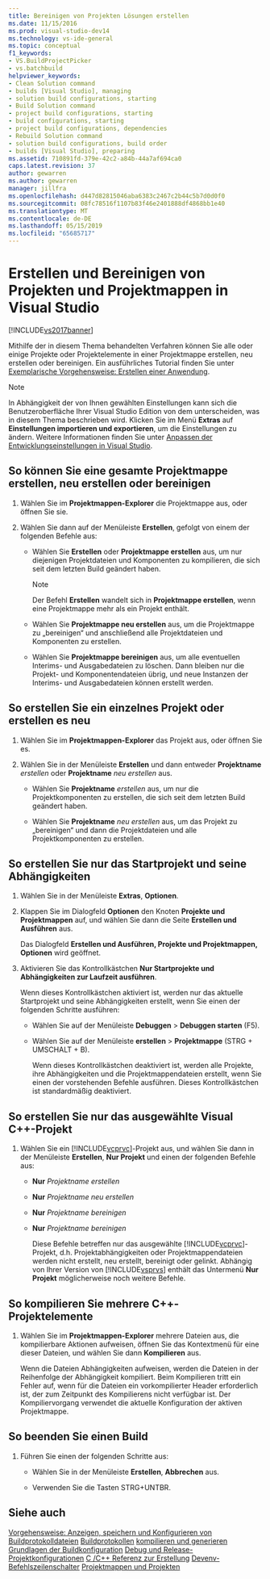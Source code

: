 ```yaml
---
title: Bereinigen von Projekten Lösungen erstellen
ms.date: 11/15/2016
ms.prod: visual-studio-dev14
ms.technology: vs-ide-general
ms.topic: conceptual
f1_keywords:
- VS.BuildProjectPicker
- vs.batchbuild
helpviewer_keywords:
- Clean Solution command
- builds [Visual Studio], managing
- solution build configurations, starting
- Build Solution command
- project build configurations, starting
- build configurations, starting
- project build configurations, dependencies
- Rebuild Solution command
- solution build configurations, build order
- builds [Visual Studio], preparing
ms.assetid: 710891fd-379e-42c2-a84b-44a7af694ca0
caps.latest.revision: 37
author: gewarren
ms.author: gewarren
manager: jillfra
ms.openlocfilehash: d447d82815046aba6383c2467c2b44c5b7d0d0f0
ms.sourcegitcommit: 08fc78516f1107b83f46e2401888df4868bb1e40
ms.translationtype: MT
ms.contentlocale: de-DE
ms.lasthandoff: 05/15/2019
ms.locfileid: "65685717"
---
```

# <a name="building-and-cleaning-projects-and-solutions-in-visual-studio"></a>Erstellen und Bereinigen von Projekten und Projektmappen in Visual Studio
[!INCLUDE[vs2017banner](../includes/vs2017banner.md)]

Mithilfe der in diesem Thema behandelten Verfahren können Sie alle oder einige Projekte oder Projektelemente in einer Projektmappe erstellen, neu erstellen oder bereinigen. Ein ausführliches Tutorial finden Sie unter [Exemplarische Vorgehensweise: Erstellen einer Anwendung](../ide/walkthrough-building-an-application.md).

> [!NOTE]
> In Abhängigkeit der von Ihnen gewählten Einstellungen kann sich die Benutzeroberfläche Ihrer Visual Studio Edition von dem unterscheiden, was in diesem Thema beschrieben wird. Klicken Sie im Menü **Extras** auf **Einstellungen importieren und exportieren**, um die Einstellungen zu ändern. Weitere Informationen finden Sie unter [Anpassen der Entwicklungseinstellungen in Visual Studio](https://msdn.microsoft.com/22c4debb-4e31-47a8-8f19-16f328d7dcd3).

## <a name="to-build-rebuild-or-clean-an-entire-solution"></a>So können Sie eine gesamte Projektmappe erstellen, neu erstellen oder bereinigen

1. Wählen Sie im **Projektmappen-Explorer** die Projektmappe aus, oder öffnen Sie sie.

2. Wählen Sie dann auf der Menüleiste **Erstellen**, gefolgt von einem der folgenden Befehle aus:

    - Wählen Sie **Erstellen** oder **Projektmappe erstellen** aus, um nur diejenigen Projektdateien und Komponenten zu kompilieren, die sich seit dem letzten Build geändert haben.

        > [!NOTE]
        > Der Befehl **Erstellen** wandelt sich in **Projektmappe erstellen**, wenn eine Projektmappe mehr als ein Projekt enthält.

    - Wählen Sie **Projektmappe neu erstellen** aus, um die Projektmappe zu „bereinigen“ und anschließend alle Projektdateien und Komponenten zu erstellen.

    - Wählen Sie **Projektmappe bereinigen** aus, um alle eventuellen Interims- und Ausgabedateien zu löschen. Dann bleiben nur die Projekt- und Komponentendateien übrig, und neue Instanzen der Interims- und Ausgabedateien können erstellt werden.

## <a name="to-build-or-rebuild-a-single-project"></a>So erstellen Sie ein einzelnes Projekt oder erstellen es neu

1. Wählen Sie im **Projektmappen-Explorer** das Projekt aus, oder öffnen Sie es.

2. Wählen Sie in der Menüleiste **Erstellen** und dann entweder **Projektname** _erstellen_ oder **Projektname** _neu erstellen_ aus.

    - Wählen Sie **Projektname** _erstellen_ aus, um nur die Projektkomponenten zu erstellen, die sich seit dem letzten Build geändert haben.

    - Wählen Sie **Projektname** _neu erstellen_ aus, um das Projekt zu „bereinigen“ und dann die Projektdateien und alle Projektkomponenten zu erstellen.

## <a name="to-build-only-the-startup-project-and-its-dependencies"></a>So erstellen Sie nur das Startprojekt und seine Abhängigkeiten

1. Wählen Sie in der Menüleiste **Extras**, **Optionen**.

2. Klappen Sie im Dialogfeld **Optionen** den Knoten **Projekte und Projektmappen** auf, und wählen Sie dann die Seite **Erstellen und Ausführen** aus.

    Das Dialogfeld **Erstellen und Ausführen, Projekte und Projektmappen, Optionen** wird geöffnet.

3. Aktivieren Sie das Kontrollkästchen **Nur Startprojekte und Abhängigkeiten zur Laufzeit ausführen**.

    Wenn dieses Kontrollkästchen aktiviert ist, werden nur das aktuelle Startprojekt und seine Abhängigkeiten erstellt, wenn Sie einen der folgenden Schritte ausführen:

   - Wählen Sie auf der Menüleiste **Debuggen** > **Debuggen starten** (F5).

   - Wählen Sie auf der Menüleiste **erstellen** > **Projektmappe** (STRG + UMSCHALT + B).

     Wenn dieses Kontrollkästchen deaktiviert ist, werden alle Projekte, ihre Abhängigkeiten und die Projektmappendateien erstellt, wenn Sie einen der vorstehenden Befehle ausführen. Dieses Kontrollkästchen ist standardmäßig deaktiviert.

## <a name="to-build-only-the-selected-visual-c-project"></a>So erstellen Sie nur das ausgewählte Visual C++-Projekt

1. Wählen Sie ein [!INCLUDE[vcprvc](../includes/vcprvc-md.md)]-Projekt aus, und wählen Sie dann in der Menüleiste **Erstellen**, **Nur Projekt** und einen der folgenden Befehle aus:

   - **Nur** *Projektname erstellen*

   - **Nur** *Projektname neu erstellen*

   - **Nur** *Projektname bereinigen*

   - **Nur** *Projektname bereinigen*

     Diese Befehle betreffen nur das ausgewählte [!INCLUDE[vcprvc](../includes/vcprvc-md.md)]-Projekt, d.h. Projektabhängigkeiten oder Projektmappendateien werden nicht erstellt, neu erstellt, bereinigt oder gelinkt. Abhängig von Ihrer Version von [!INCLUDE[vsprvs](../includes/vsprvs-md.md)] enthält das Untermenü **Nur Projekt** möglicherweise noch weitere Befehle.

## <a name="to-compile-multiple-c-project-items"></a>So kompilieren Sie mehrere C++-Projektelemente

1. Wählen Sie im **Projektmappen-Explorer** mehrere Dateien aus, die kompilierbare Aktionen aufweisen, öffnen Sie das Kontextmenü für eine dieser Dateien, und wählen Sie dann **Kompilieren** aus.

     Wenn die Dateien Abhängigkeiten aufweisen, werden die Dateien in der Reihenfolge der Abhängigkeit kompiliert. Beim Kompilieren tritt ein Fehler auf, wenn für die Dateien ein vorkompilierter Header erforderlich ist, der zum Zeitpunkt des Kompilierens nicht verfügbar ist. Der Kompiliervorgang verwendet die aktuelle Konfiguration der aktiven Projektmappe.

## <a name="to-stop-a-build"></a>So beenden Sie einen Build

1. Führen Sie einen der folgenden Schritte aus:

    - Wählen Sie in der Menüleiste **Erstellen**, **Abbrechen** aus.

    - Verwenden Sie die Tasten STRG+UNTBR.

## <a name="see-also"></a>Siehe auch
 [Vorgehensweise: Anzeigen, speichern und Konfigurieren von Buildprotokolldateien](../ide/how-to-view-save-and-configure-build-log-files.md) [Buildprotokollen](../msbuild/obtaining-build-logs-with-msbuild.md) [kompilieren und generieren](../ide/compiling-and-building-in-visual-studio.md) [Grundlagen der Buildkonfiguration](../ide/understanding-build-configurations.md) [Debug und Release-Projektkonfigurationen](https://msdn.microsoft.com/0440b300-0614-4511-901a-105b771b236e) [C /C++ Referenz zur Erstellung](https://msdn.microsoft.com/library/100b4ccf-572c-4d1f-970c-fa0bc0cc0d2d) [Devenv-Befehlszeilenschalter](../ide/reference/devenv-command-line-switches.md) [Projektmappen und Projekten](../ide/solutions-and-projects-in-visual-studio.md)
